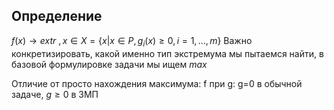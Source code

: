 ## Определение

$f(x) \to extr$ $, x \in X = \{x|x \in P,g_i(x)\geq 0, i = 1,...,m\}$
Важно конкретизировать, какой именно тип экстремума мы пытаемся найти, в базовой формулировке задачи мы ищем $max$

Отличие от просто нахождения максимума: f при g: g=0 в обычной задаче, $g\geq0$ в ЗМП